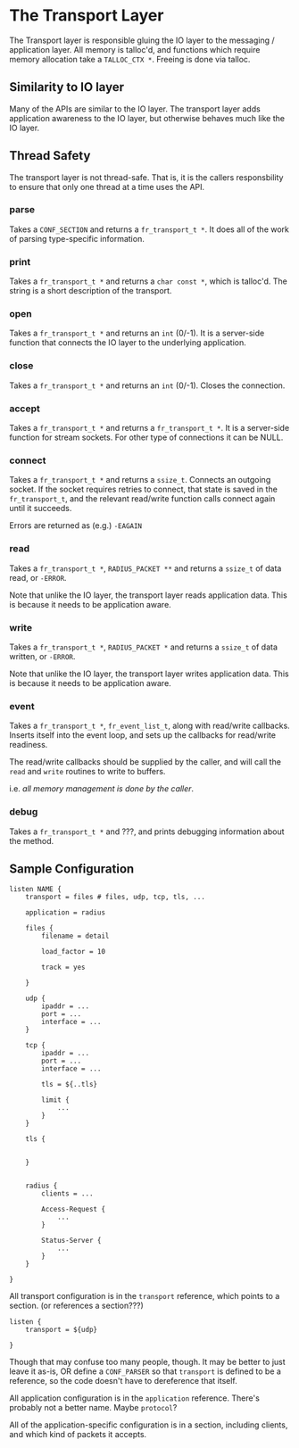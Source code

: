 # The Transport Layer

The Transport layer is responsible gluing the IO layer to the
messaging / application layer.  All memory is talloc'd, and functions
which require memory allocation take a `TALLOC_CTX *`.  Freeing is
done via talloc.

## Similarity to IO layer

Many of the APIs are similar to the IO layer.  The transport layer
adds application awareness to the IO layer, but otherwise behaves much
like the IO layer.

## Thread Safety

The transport layer is not thread-safe.  That is, it is the callers
responsbility to ensure that only one thread at a time uses the API.

### parse

Takes a `CONF_SECTION` and returns a `fr_transport_t *`.  It does all
of the work of parsing type-specific information.

### print

Takes a `fr_transport_t *` and returns a `char const *`, which is
talloc'd.  The string is a short description of the transport.

### open

Takes a `fr_transport_t *` and returns an `int` (0/-1).  It is a
server-side function that connects the IO layer to the underlying
application.

### close

Takes a `fr_transport_t *` and returns an `int` (0/-1).  Closes the
connection.

### accept

Takes a `fr_transport_t *` and returns a `fr_transport_t *`.  It is a
server-side function for stream sockets.  For other type of
connections it can be NULL.

### connect

Takes a `fr_transport_t *` and returns a `ssize_t`. Connects an
outgoing socket.  If the socket requires retries to connect, that
state is saved in the `fr_transport_t`, and the relevant read/write
function calls connect again until it succeeds.

Errors are returned as (e.g.) `-EAGAIN`

### read

Takes a `fr_transport_t *`, `RADIUS_PACKET **`
and returns a `ssize_t` of data read, or `-ERROR`.

Note that unlike the IO layer, the transport layer reads application
data.  This is because it needs to be application aware.

### write

Takes a `fr_transport_t *`, `RADIUS_PACKET *`
and returns a `ssize_t` of data written, or `-ERROR`.

Note that unlike the IO layer, the transport layer writes application
data.  This is because it needs to be application aware.

### event

Takes a `fr_transport_t *`, `fr_event_list_t`, along with read/write
callbacks.  Inserts itself into the event loop, and sets up the
callbacks for read/write readiness.

The read/write callbacks should be supplied by the caller, and will
call the `read` and `write` routines to write to buffers.

i.e. *all memory management is done by the caller*.

### debug

Takes a `fr_transport_t *` and ???, and prints debugging information about the method.

## Sample Configuration

````unlang
listen NAME {
	transport = files # files, udp, tcp, tls, ...

	application = radius

	files {
		filename = detail

		load_factor = 10

		track = yes

	}

	udp {
		ipaddr = ...
		port = ...
		interface = ...
	}

	tcp {
		ipaddr = ...
		port = ...
		interface = ...

		tls = ${..tls}

		limit {
			...
		}
	}

	tls {
		

	}


	radius {
		clients = ...

		Access-Request {
			...
		}

		Status-Server {
			...
		}
	}

}

````

All transport configuration is in the `transport` reference, which points to a section. (or references a section???)

```
listen {
	transport = ${udp}

}
```

Though that may confuse too many people, though.  It may be better to
just leave it as-is, OR define a `CONF_PARSER` so that `transport` is
defined to be a reference, so the code doesn't have to dereference
that itself.

All application configuration is in the `application` reference.  There's probably not a better name.  Maybe `protocol`?

All of the application-specific configuration is in a section,
including clients, and which kind of packets it accepts.
